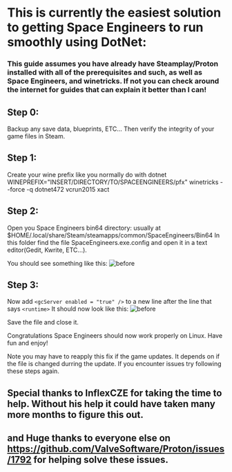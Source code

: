# This is currently the easiest solution to getting Space Engineers to run smoothly using DotNet:
### This guide assumes you have already have Steamplay/Proton installed with all of the prerequisites and such, as well as Space Engineers, and winetricks. If not you can check around the internet for guides that can explain it better than I can!

## Step 0:
  Backup any save data, blueprints, ETC...
  Then verify the integrity of your game files in Steam.

## Step 1:
  Create your wine prefix like you normally do with dotnet
  WINEPREFIX="INSERT/DIRECTORY/TO/SPACEENGINEERS/pfx" winetricks --force -q dotnet472 vcrun2015 xact
## Step 2:
  Open you Space Engineers bin64 directory: usually at $HOME/.local/share/Steam/steamapps/common/SpaceEngineers/Bin64
  In this folder find the file SpaceEngineers.exe.config and open it in a text editor(Gedit, Kwrite, ETC...). 
  
  You should see something like this:
  ![before](https://github.com/Linux74656/SpaceEngineersLinuxPatches/blob/master/Before.png)
    
 ## Step 3:
  Now add `<gcServer enabled = "true" />` to a new line after the line that says `<runtime>`
  It should now look like this:
  ![before](https://github.com/Linux74656/SpaceEngineersLinuxPatches/blob/master/After.png)
  
  Save the file and close it.
  
  Congratulations Space Engineers should now work properly on Linux. Have fun and enjoy!
  
  Note you may have to reapply this fix if the game updates. It depends on if the file is changed durring the update.
  If you encounter issues try following these steps again.
  
  ## Special thanks to InflexCZE for taking the time to help. Without his help it could have taken many more months to figure this out.
  ## and Huge thanks to everyone else on https://github.com/ValveSoftware/Proton/issues/1792 for helping solve these issues.
